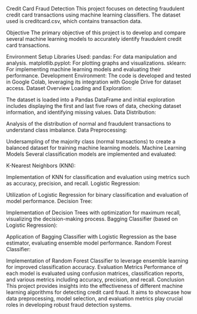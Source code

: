 Credit Card Fraud Detection
This project focuses on detecting fraudulent credit card transactions using machine learning classifiers. The dataset used is creditcard.csv, which contains transaction data.

Objective
The primary objective of this project is to develop and compare several machine learning models to accurately identify fraudulent credit card transactions.

Environment Setup
Libraries Used:
pandas: For data manipulation and analysis.
matplotlib.pyplot: For plotting graphs and visualizations.
sklearn: For implementing machine learning models and evaluating their performance.
Development Environment:
The code is developed and tested in Google Colab, leveraging its integration with Google Drive for dataset access.
Dataset Overview
Loading and Exploration:

The dataset is loaded into a Pandas DataFrame and initial exploration includes displaying the first and last five rows of data, checking dataset information, and identifying missing values.
Data Distribution:

Analysis of the distribution of normal and fraudulent transactions to understand class imbalance.
Data Preprocessing:

Undersampling of the majority class (normal transactions) to create a balanced dataset for training machine learning models.
Machine Learning Models
Several classification models are implemented and evaluated:

K-Nearest Neighbors (KNN):

Implementation of KNN for classification and evaluation using metrics such as accuracy, precision, and recall.
Logistic Regression:

Utilization of Logistic Regression for binary classification and evaluation of model performance.
Decision Tree:

Implementation of Decision Trees with optimization for maximum recall, visualizing the decision-making process.
Bagging Classifier (based on Logistic Regression):

Application of Bagging Classifier with Logistic Regression as the base estimator, evaluating ensemble model performance.
Random Forest Classifier:

Implementation of Random Forest Classifier to leverage ensemble learning for improved classification accuracy.
Evaluation Metrics
Performance of each model is evaluated using confusion matrices, classification reports, and various metrics including accuracy, precision, and recall.
Conclusion
This project provides insights into the effectiveness of different machine learning algorithms for detecting credit card fraud. It aims to showcase how data preprocessing, model selection, and evaluation metrics play crucial roles in developing robust fraud detection systems.
